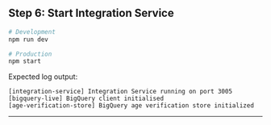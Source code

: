 ## Step 6: Start Integration Service

```bash
# Development
npm run dev

# Production
npm start
```

Expected log output:

```
[integration-service] Integration Service running on port 3005
[bigquery-live] BigQuery client initialised
[age-verification-store] BigQuery age verification store initialized
```

---
